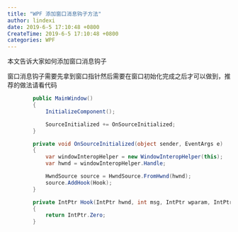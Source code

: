 ```yaml
---
title: "WPF 添加窗口消息钩子方法"
author: lindexi
date: 2019-6-5 17:10:48 +0800
CreateTime: 2019-6-5 17:10:48 +0800
categories: WPF
---
```


本文告诉大家如何添加窗口消息钩子

<!--more-->


<!-- csdn -->

窗口消息钩子需要先拿到窗口指针然后需要在窗口初始化完成之后才可以做到，推荐的做法请看代码

```csharp
        public MainWindow()
        {
            InitializeComponent();

            SourceInitialized += OnSourceInitialized;
        }

        private void OnSourceInitialized(object sender, EventArgs e)
        {
            var windowInteropHelper = new WindowInteropHelper(this);
            var hwnd = windowInteropHelper.Handle;

            HwndSource source = HwndSource.FromHwnd(hwnd);
            source.AddHook(Hook);
        }

        private IntPtr Hook(IntPtr hwnd, int msg, IntPtr wparam, IntPtr lparam, ref bool handled)
        {
            return IntPtr.Zero;
        }
```

